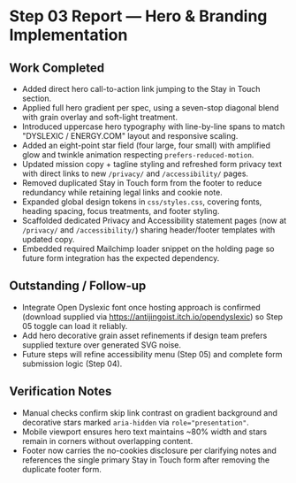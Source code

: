 # Step 03 Report — Hero & Branding Implementation

## Work Completed
- Added direct hero call-to-action link jumping to the Stay in Touch section.
- Applied full hero gradient per spec, using a seven-stop diagonal blend with grain overlay and soft-light treatment.
- Introduced uppercase hero typography with line-by-line spans to match "DYSLEXIC / ENERGY.COM" layout and responsive scaling.
- Added an eight-point star field (four large, four small) with amplified glow and twinkle animation respecting `prefers-reduced-motion`.
- Updated mission copy + tagline styling and refreshed form privacy text with direct links to new `/privacy/` and `/accessibility/` pages.
- Removed duplicated Stay in Touch form from the footer to reduce redundancy while retaining legal links and cookie note.
- Expanded global design tokens in `css/styles.css`, covering fonts, heading spacing, focus treatments, and footer styling.
- Scaffolded dedicated Privacy and Accessibility statement pages (now at `/privacy/` and `/accessibility/`) sharing header/footer templates with updated copy.
- Embedded required Mailchimp loader snippet on the holding page so future form integration has the expected dependency.

## Outstanding / Follow-up
- Integrate Open Dyslexic font once hosting approach is confirmed (download supplied via https://antijingoist.itch.io/opendyslexic) so Step 05 toggle can load it reliably.
- Add hero decorative grain asset refinements if design team prefers supplied texture over generated SVG noise.
- Future steps will refine accessibility menu (Step 05) and complete form submission logic (Step 04).

## Verification Notes
- Manual checks confirm skip link contrast on gradient background and decorative stars marked `aria-hidden` via `role="presentation"`.
- Mobile viewport ensures hero text maintains ~80% width and stars remain in corners without overlapping content.
- Footer now carries the no-cookies disclosure per clarifying notes and references the single primary Stay in Touch form after removing the duplicate footer form.
